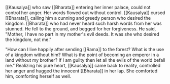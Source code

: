 [[Kausalya]] who saw [[Bharata]] entering her inner palace, could not control her anger. Her words flowed out without control. [[Kausalya]] cursed [[Bharata]], calling him a cunning and greedy person who desired the kingdom. [[Bharata]] who had never heard such harsh words from her was stunned. He fell to the ground, and begged for her forgiveness. He said, "Mother, I have no part in my mother's evil deeds. It was she who desired the kingdom, not me."

"How can I live happily after sending [[Rama]] to the forest? What is the use of a kingdom without him? What is the point of becoming an emperor in a land without my brother? If I am guilty then let all the evils of the world befall me." Realizing his pure heart, [[Kausalya]] came back to reality, controlled her anger and hugged the innocent [[Bharata]] in her lap. She comforted him, comforting herself as well.